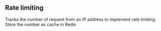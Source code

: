 ## Rate limiting

Tracks the number of request from an IP address to implement rate limiting. Store the number as cache in Redis